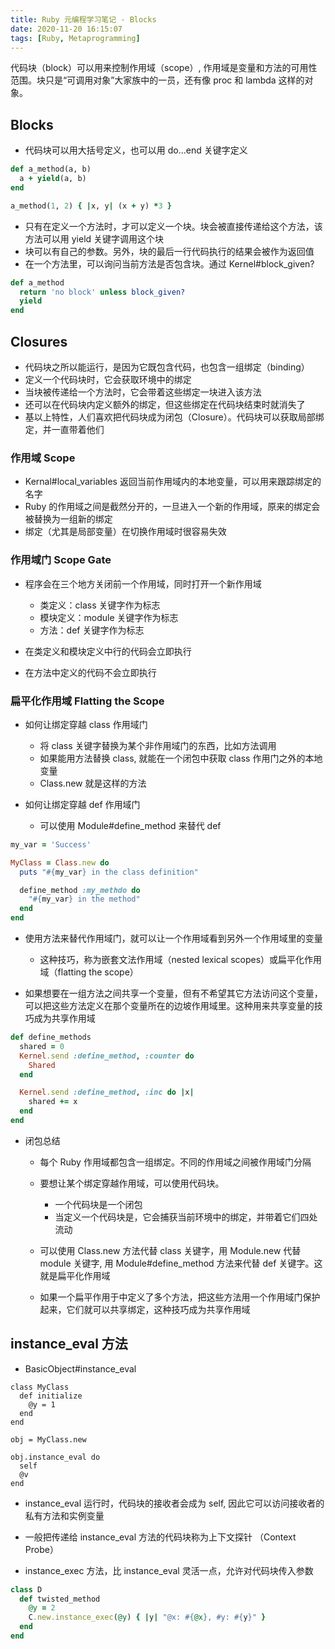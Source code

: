 ```yaml
---
title: Ruby 元编程学习笔记 - Blocks
date: 2020-11-20 16:15:07
tags: [Ruby, Metaprogramming]
---
```


代码块（block）可以用来控制作用域（scope）, 作用域是变量和方法的可用性范围。块只是“可调用对象”大家族中的一员，还有像 proc 和 lambda 这样的对象。

<!--more-->

## Blocks

- 代码块可以用大括号定义，也可以用 do...end 关键字定义

```ruby
def a_method(a, b)
  a + yield(a, b)
end

a_method(1, 2) { |x, y| (x + y) *3 }
```

- 只有在定义一个方法时，才可以定义一个块。块会被直接传递给这个方法，该方法可以用 yield 关键字调用这个块
- 块可以有自己的参数。另外，块的最后一行代码执行的结果会被作为返回值
- 在一个方法里，可以询问当前方法是否包含块。通过 Kernel#block_given?

```ruby
def a_method
  return 'no block' unless block_given?
  yield
end
```

## Closures

- 代码块之所以能运行，是因为它既包含代码，也包含一组绑定（binding）
- 定义一个代码块时，它会获取环境中的绑定
- 当块被传递给一个方法时，它会带着这些绑定一块进入该方法
- 还可以在代码块内定义额外的绑定，但这些绑定在代码块结束时就消失了
- 基以上特性，人们喜欢把代码块成为闭包（Closure）。代码块可以获取局部绑定，并一直带着他们

### 作用域 Scope

- Kernal#local_variables 返回当前作用域内的本地变量，可以用来跟踪绑定的名字
- Ruby 的作用域之间是截然分开的，一旦进入一个新的作用域，原来的绑定会被替换为一组新的绑定
- 绑定（尤其是局部变量）在切换作用域时很容易失效

### 作用域门 Scope Gate

- 程序会在三个地方关闭前一个作用域，同时打开一个新作用域
  - 类定义：class 关键字作为标志
  - 模块定义：module 关键字作为标志
  - 方法：def 关键字作为标志

- 在类定义和模块定义中行的代码会立即执行
- 在方法中定义的代码不会立即执行

### 扁平化作用域  Flatting the Scope

- 如何让绑定穿越 class 作用域门
  - 将 class 关键字替换为某个非作用域门的东西，比如方法调用
  - 如果能用方法替换 class, 就能在一个闭包中获取 class 作用门之外的本地变量
  - Class.new 就是这样的方法

- 如何让绑定穿越 def 作用域门
  - 可以使用 Module#define_method 来替代 def

```ruby
my_var = 'Success'

MyClass = Class.new do
  puts "#{my_var} in the class definition"

  define_method :my_methdo do
    "#{my_var} in the method"
  end
end
```

- 使用方法来替代作用域门，就可以让一个作用域看到另外一个作用域里的变量
  - 这种技巧，称为嵌套文法作用域（nested lexical scopes）或扁平化作用域（flatting the scope）

- 如果想要在一组方法之间共享一个变量，但有不希望其它方法访问这个变量，可以把这些方法定义在那个变量所在的边坡作用域里。这种用来共享变量的技巧成为共享作用域

```ruby
def define_methods
  shared = 0
  Kernel.send :define_method, :counter do
    Shared
  end

  Kernel.send :define_method, :inc do |x|
    shared += x
  end
end
```

- 闭包总结
  - 每个 Ruby 作用域都包含一组绑定。不同的作用域之间被作用域门分隔
  - 要想让某个绑定穿越作用域，可以使用代码块。
    - 一个代码块是一个闭包
    - 当定义一个代码块是，它会捕获当前环境中的绑定，并带着它们四处流动
  - 可以使用 Class.new 方法代替 class 关键字，用 Module.new 代替 module 关键字, 用 Module#define_method 方法来代替 def 关键字。这就是扁平化作用域

  - 如果一个扁平作用于中定义了多个方法，把这些方法用一个作用域门保护起来，它们就可以共享绑定，这种技巧成为共享作用域

## instance_eval 方法

- BasicObject#instance_eval

```rubyi
class MyClass
  def initialize
    @y = 1
  end
end

obj = MyClass.new

obj.instance_eval do
  self
  @v
end
```

- instance_eval 运行时，代码块的接收者会成为 self, 因此它可以访问接收者的私有方法和实例变量

- 一般把传递给 instance_eval 方法的代码块称为上下文探针 （Context Probe）
- instance_exec 方法，比 instance_eval 灵活一点，允许对代码块传入参数

```ruby
class D
  def twisted_method
    @y = 2
    C.new.instance_exec(@y) { |y| "@x: #{@x}, #y: #{y}" }
  end
end
```

